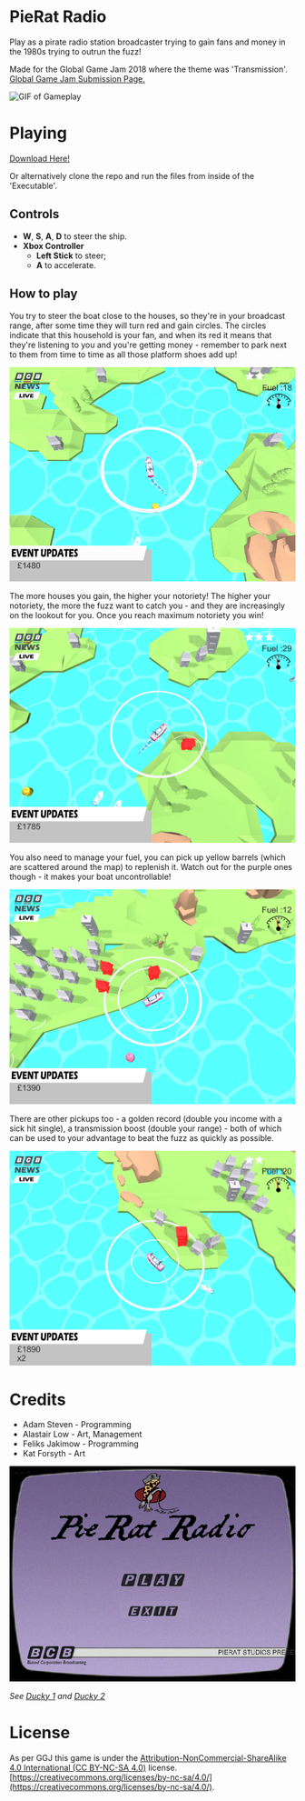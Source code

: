 # PieRat Radio

Play as a pirate radio station broadcaster trying to gain fans and money in the 1980s trying to outrun the fuzz!

Made for the Global Game Jam 2018 where the theme was 'Transmission'. [Global Game Jam Submission Page.](https://globalgamejam.org/2018/games/pierat-radio)

![GIF of Gameplay](https://github.com/giodestone/PieRat-Radio/blob/master/Images/GIF.gif)

# Playing
[Download Here!](https://github.com/giodestone/PieRat-Radio/releases)

Or alternatively clone the repo and run the files from inside of the 'Executable'.

## Controls
* **W**, **S**, **A**, **D** to steer the ship.
* **Xbox Controller**
    * **Left Stick** to steer;
    * **A** to accelerate.

## How to play
You try to steer the boat close to the houses, so they're in your broadcast range, after some time they will turn red and gain circles. The circles indicate that this household is your fan, and when its red it means that they're listening to you and you're getting money - remember to park next to them from time to time as all those platform shoes add up!

![Short GIF of Gameplay](https://github.com/giodestone/PieRat-Radio/blob/master/Images/GIF2.gif)

The more houses you gain, the higher your notoriety! The higher your notoriety, the more the fuzz want to catch you - and they are increasingly on the lookout for you. Once you reach maximum notoriety you win!

![Image of the fuzz catching you](https://github.com/giodestone/PieRat-Radio/blob/master/Images/Image4.jpg)

You also need to manage your fuel, you can pick up yellow barrels (which are scattered around the map) to replenish it. Watch out for the purple ones though - it makes your boat uncontrollable!

![Image of player parked next to town](https://github.com/giodestone/PieRat-Radio/blob/master/Images/Image2.jpg)

There are other pickups too - a golden record (double you income with a sick hit single), a transmission boost (double your range) - both of which can be used to your advantage to beat the fuzz as quickly as possible.

![Image of Gameplay](https://github.com/giodestone/PieRat-Radio/blob/master/Images/Image1.jpg)
# Credits
* Adam Steven - Programming
* Alastair Low - Art, Management
* Feliks Jakimow - Programming
* Kat Forsyth - Art

![GIF of main menu](https://github.com/giodestone/PieRat-Radio/blob/master/Images/GIF-MainMenu.gif)

*See [Ducky 1](https://raw.githubusercontent.com/giodestone/PieRat-Radio/master/Images/Ducky.jpg) and [Ducky 2](https://raw.githubusercontent.com/giodestone/PieRat-Radio/master/Images/Ducky2.jpg)*

# License
As per GGJ this game is under the [Attribution-NonCommercial-ShareAlike 4.0 International (CC BY-NC-SA 4.0)](https://creativecommons.org/licenses/by-nc-sa/4.0/) license. [https://creativecommons.org/licenses/by-nc-sa/4.0/](https://creativecommons.org/licenses/by-nc-sa/4.0/).